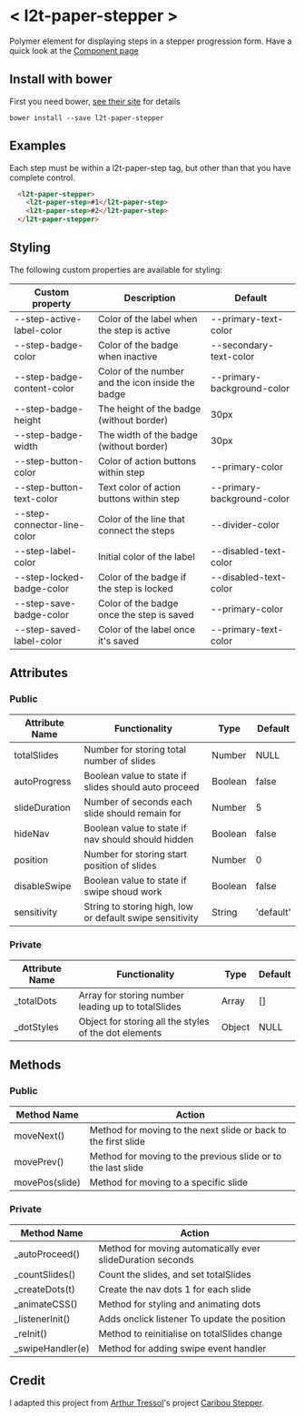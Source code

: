 # < l2t-paper-stepper >

Polymer element for displaying steps in a stepper progression form. 
Have a quick look at the [Component page](https://www.webcomponents.org/element/Link2Twenty/l2t-paper-stepper/l2t-paper-stepper) 

## Install with bower

First you need bower, [see their site](http://bower.io/) for details 

```
bower install --save l2t-paper-stepper
```

## Examples

Each step must be within a l2t-paper-step tag, but other than that you have complete control.

<!---
```
<custom-element-demo>
  <template>
    <script src="../webcomponentsjs/webcomponents-lite.js"></script>
    <link rel="import" href="l2t-paper-stepper.html">
	<link rel="import" href="l2t-paper-step.html">
	 <next-code-block></next-code-block>
  </template>
</custom-element-demo>
```
-->
```html
  <l2t-paper-stepper>
    <l2t-paper-step>#1</l2t-paper-step>
    <l2t-paper-step>#2</l2t-paper-step>
  </l2t-paper-stepper>
```
  
## Styling

The following custom properties are available for styling:

| Custom property | Description | Default |
|----------------|-------------|----------|
| --step-active-label-color| Color of the label when the step is active | --primary-text-color |
| --step-badge-color| Color of the badge when inactive | --secondary-text-color |
| --step-badge-content-color| Color of the number and the icon inside the badge | --primary-background-color |
| --step-badge-height| The height of the badge (without border) | 30px |
| --step-badge-width| The width of the badge (without border) | 30px |
| --step-button-color| Color of action buttons within step | --primary-color |
| --step-button-text-color| Text color of action buttons within step | --primary-background-color |
| --step-connector-line-color | Color of the line that connect the steps | --divider-color |
| --step-label-color| Initial color of the label | --disabled-text-color |
| --step-locked-badge-color| Color of the badge if the step is locked | --disabled-text-color |
| --step-save-badge-color| Color of the badge once the step is saved | --primary-color |
| --step-saved-label-color | Color of the label once it's saved | --primary-text-color |

## Attributes

### Public

| Attribute Name | Functionality | Type | Default |
|----------------|-------------|-------------|-------------|
| totalSlides | Number for storing total number of slides | Number | NULL |
| autoProgress | Boolean value to state if slides should auto proceed | Boolean | false |
| slideDuration | Number of seconds each slide should remain for | Number | 5 |
| hideNav | Boolean value to state if nav should should hidden | Boolean | false |
| position | Number for storing start position of slides | Number | 0 |
| disableSwipe | Boolean value to state if swipe shoud work | Boolean | false |
| sensitivity | String to storing high, low or default swipe sensitivity | String | 'default' |

### Private

| Attribute Name | Functionality | Type | Default |
|----------------|-------------|-------------|-------------|
| _totalDots | Array for storing number leading up to totalSlides | Array | [] |
| _dotStyles | Object for storing all the styles of the dot elements | Object | NULL |

## Methods

### Public

| Method Name | Action |
|----------------|-------------|
| moveNext() | Method for moving to the next slide or back to the first slide |
| movePrev() | Method for moving to the previous slide or to the last slide |
| movePos(slide) | Method for moving to a specific slide |

### Private

| Method Name | Action |
|----------------|-------------|
| _autoProceed() | Method for moving automatically ever slideDuration seconds |
| _countSlides() | Count the slides, and set totalSlides |
| _createDots(t) | Create the nav dots 1 for each slide |
| _animateCSS() | Method for styling and animating dots |
| _listenerInit() | Adds onclick listener To update the position |
| _reInit() | Method to reinitialise on totalSlides change |
| _swipeHandler(e) | Method for adding swipe event handler |

## Credit

I adapted this project from [Arthur Tressol](https://github.com/caribouflex)'s project [Caribou Stepper](https://github.com/caribouflex/caribou-stepper).